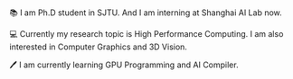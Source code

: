 📚 I am Ph.D student in SJTU. And I am interning at Shanghai AI Lab now.

💻 Currently my research topic is High Performance Computing. I am also interested in Computer Graphics and 3D Vision. 

🖊 I am currently learning GPU Programming and AI Compiler.
